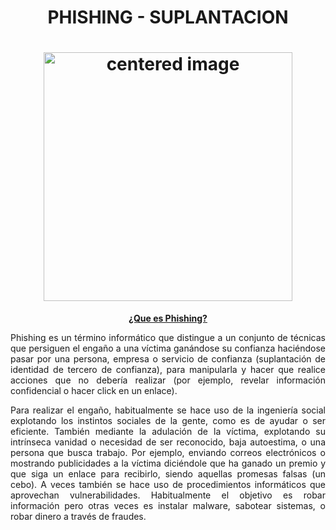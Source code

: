 # <text style = "display:block; text-align: center"> <b>PHISHING - SUPLANTACION</b>

<h1>
<center><img src="img/img01.gif" alt="centered image" height="398" width="398"> </center> 
</h1>

<text style = "display:block; text-align: center">

<b><u>¿Que es Phishing?</u></b>

<text style = "display:block; text-align: justify"> Phishing es un término informático que distingue a un conjunto de técnicas que persiguen el engaño a una víctima ganándose su confianza haciéndose pasar por una persona, empresa o servicio de confianza (suplantación de identidad de tercero de confianza), para manipularla y hacer que realice acciones que no debería realizar (por ejemplo, revelar información confidencial o hacer click en un enlace).



<text style = "display:block; text-align: justify">
Para realizar el engaño, habitualmente se hace uso de la ingeniería social explotando los instintos sociales de la gente, como es de ayudar o ser eficiente. También mediante la adulación de la víctima, explotando su intrínseca vanidad o necesidad de ser reconocido, baja autoestima, o una persona que busca trabajo. Por ejemplo, enviando correos electrónicos o mostrando publicidades a la víctima diciéndole que ha ganado un premio y que siga un enlace para recibirlo, siendo aquellas promesas falsas (un cebo). A veces también se hace uso de procedimientos informáticos que aprovechan vulnerabilidades. Habitualmente el objetivo es robar información pero otras veces es instalar malware, sabotear sistemas, o robar dinero a través de fraudes.
